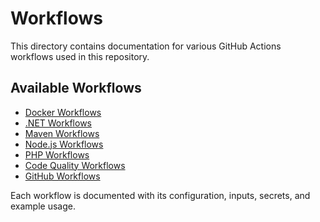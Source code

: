 # Workflows

This directory contains documentation for various GitHub Actions workflows used in this repository.

## Available Workflows

- [Docker Workflows](docker/README.md)
- [.NET Workflows](dotnet/README.md)
- [Maven Workflows](maven/README.md)
- [Node.js Workflows](nodejs/README.md)
- [PHP Workflows](php/README.md)
- [Code Quality Workflows](code-quality/README.md)
- [GitHub Workflows](github/README.md)

Each workflow is documented with its configuration, inputs, secrets, and example usage.
